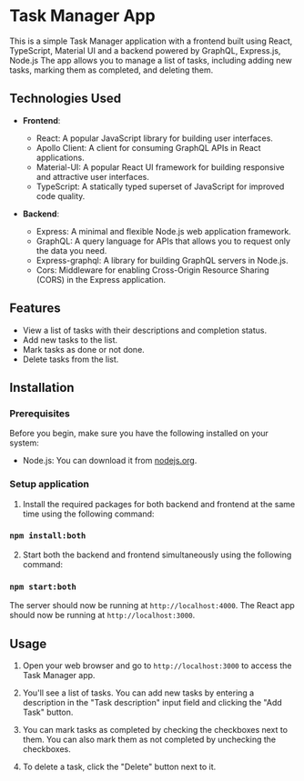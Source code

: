 # Task Manager App

This is a simple Task Manager application with a frontend built using React, TypeScript, Material UI and a backend
powered by GraphQL, Express.js, Node.js
The app allows you to manage a list of tasks, including adding new tasks, marking them as completed, and
deleting them.

## Technologies Used

- **Frontend**:
    - React: A popular JavaScript library for building user interfaces.
    - Apollo Client: A client for consuming GraphQL APIs in React applications.
    - Material-UI: A popular React UI framework for building responsive and attractive user interfaces.
    - TypeScript: A statically typed superset of JavaScript for improved code quality.

- **Backend**:
    - Express: A minimal and flexible Node.js web application framework.
    - GraphQL: A query language for APIs that allows you to request only the data you need.
    - Express-graphql: A library for building GraphQL servers in Node.js.
    - Cors: Middleware for enabling Cross-Origin Resource Sharing (CORS) in the Express application.

## Features

- View a list of tasks with their descriptions and completion status.
- Add new tasks to the list.
- Mark tasks as done or not done.
- Delete tasks from the list.

## Installation

### Prerequisites

Before you begin, make sure you have the following installed on your system:

- Node.js: You can download it from [nodejs.org](https://nodejs.org/).

### Setup application

1. Install the required packages for both backend and frontend at the same time using the following command:

### `npm install:both`

2. Start both the backend and frontend simultaneously using the following command:

### `npm start:both`

The server should now be running at `http://localhost:4000`.
The React app should now be running at `http://localhost:3000`.


## Usage

1. Open your web browser and go to `http://localhost:3000` to access the Task Manager app.

2. You'll see a list of tasks. You can add new tasks by entering a description in the "Task description" input field and clicking the "Add Task" button.

3. You can mark tasks as completed by checking the checkboxes next to them. You can also mark them as not completed by unchecking the checkboxes.

4. To delete a task, click the "Delete" button next to it.
